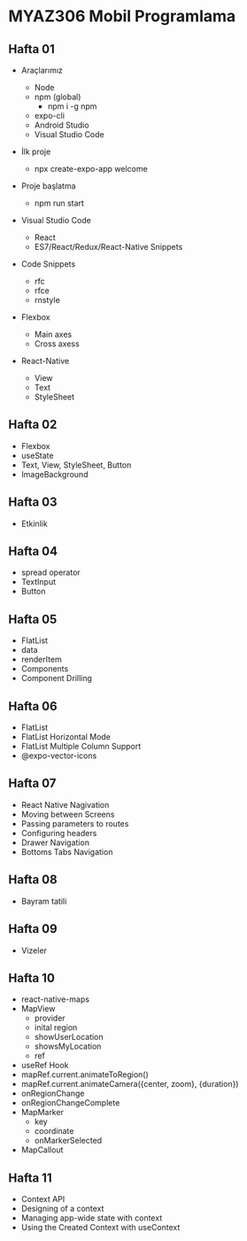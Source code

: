 # MYAZ306 Mobil Programlama

## Hafta 01
- Araçlarımız
    - Node
    - npm (global)
        - npm i -g npm
    - expo-cli
    - Android Studio
    - Visual Studio Code
- İlk proje
    - npx create-expo-app welcome

- Proje başlatma
    - npm run start

- Visual Studio Code
    - React
    - ES7/React/Redux/React-Native Snippets

- Code Snippets
    - rfc
    - rfce
    - rnstyle

- Flexbox
    - Main axes
    - Cross axess

- React-Native
    - View
    - Text
    - StyleSheet

## Hafta 02
- Flexbox
- useState
- Text, View, StyleSheet, Button
- ImageBackground

## Hafta 03
- Etkinlik

## Hafta 04
- spread operator
- TextInput
- Button

## Hafta 05
- FlatList
- data
- renderItem
- Components
- Component Drilling

## Hafta 06
- FlatList
- FlatList Horizontal Mode
- FlatList Multiple Column Support
- @expo-vector-icons

## Hafta 07
- React Native Nagivation
- Moving between Screens
- Passing parameters to routes
- Configuring headers
- Drawer Navigation
- Bottoms Tabs Navigation

## Hafta 08
- Bayram tatili

## Hafta 09 
- Vizeler

## Hafta 10
- react-native-maps
- MapView
    - provider
    - inital region
    - showUserLocation
    - showsMyLocation
    - ref
- useRef Hook
- mapRef.current.animateToRegion()
- mapRef.current.animateCamera({center, zoom}, {duration})
- onRegionChange
- onRegionChangeComplete
- MapMarker
    - key
    - coordinate
    - onMarkerSelected
- MapCallout

## Hafta 11
- Context API
- Designing of a context
- Managing app-wide state with context
- Using the Created Context with useContext
